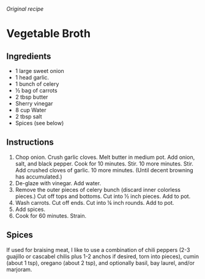 *Original recipe*

# Vegetable Broth

## Ingredients
 - 1 large sweet onion
 - 1 head garlic.
 - 1 bunch of celery
 - ½ bag of carrots
 - 2 tbsp butter
 - Sherry vinegar
 - 8 cup Water
 - 2 tbsp salt
 - Spices (see below)

## Instructions

 1. Chop onion. Crush garlic cloves. Melt butter in medium pot. Add onion, salt, and black pepper. Cook for 10 minutes. Stir. 10 more minutes. Stir. Add crushed cloves of garlic. 10 more minutes. (Until decent browning has accumulated.)
 2. De-glaze with vinegar. Add water.
 3. Remove the outer pieces of celery bunch (discard inner colorless pieces.) Cut off tops and bottoms. Cut into ½ inch pieces. Add to pot.
 4. Wash carrots. Cut off ends. Cut into ¼ inch rounds. Add to pot.
 5. Add spices.
 6. Cook for 60 minutes. Strain.

## Spices

If used for braising meat, I like to use a combination of chili peppers (2-3 guajillo or cascabel chilis plus 1-2 anchos if desired, torn into pieces), cumin (about 1 tsp), oregano (about 2 tsp), and optionally basil, bay laurel, and/or marjoram.
